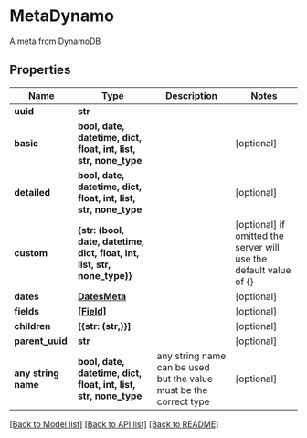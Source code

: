 # MetaDynamo

A meta from DynamoDB

## Properties
Name | Type | Description | Notes
------------ | ------------- | ------------- | -------------
**uuid** | **str** |  | 
**basic** | **bool, date, datetime, dict, float, int, list, str, none_type** |  | [optional] 
**detailed** | **bool, date, datetime, dict, float, int, list, str, none_type** |  | [optional] 
**custom** | **{str: (bool, date, datetime, dict, float, int, list, str, none_type)}** |  | [optional]  if omitted the server will use the default value of {}
**dates** | [**DatesMeta**](DatesMeta.md) |  | [optional] 
**fields** | [**[Field]**](Field.md) |  | [optional] 
**children** | **[{str: (str,)}]** |  | [optional] 
**parent_uuid** | **str** |  | [optional] 
**any string name** | **bool, date, datetime, dict, float, int, list, str, none_type** | any string name can be used but the value must be the correct type | [optional]

[[Back to Model list]](../README.md#documentation-for-models) [[Back to API list]](../README.md#documentation-for-api-endpoints) [[Back to README]](../README.md)


